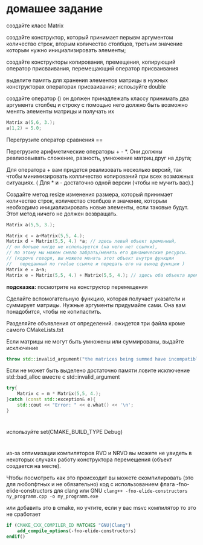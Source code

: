 # домашее задание  
создайте класс Matrix 


создайте конструктор, который принимает перывм аргументом количество строк, вторым количество столбцов, третьим значение которым нужно инициализировать элементы;

создайте конструкторы копирования, премещения, копирующий оператор присваивания, перемещающий оператор присваивания 

выделите память для хранения элементов матрицы в нужных конструкторах операторах присваивания; испоьзуйте double 


создайте оператор ()  он должен принадлежать классу принимать два аргумента столбец и строку
с помощью него должно быть возможно менять элементы матрицы и получать их
```cpp
Matrix a(5,6, 3.);
a(1,2) = 5.0; 
```

Перегрузите оператор сравнения == 

Перегрузите арифметические операторы + - *. Они должны реализовывать сложение, разность, умножение матриц друг на друга;  

Для оператора + вам придется реализовать несколько версий, так чтобы минимизировать колличество копирований при всех возможных ситуациях. 
( Для * и - достаточно одной версии (чтобы не мучить вас).)


Создайте метод resize изменения размера, который принимает количество строк, количество столбцов и значение, которым необходимо инициализировать новые элементы, если таковые будут.
Этот метод ничего не должен возвращать.



```cpp
Matrix a(5,5, 3.);

Matrix c = a+Matrix(5,5, 4.);
Matrix d = Matrix(5,5, 4.) *a; // здесь левый объект временный, 
// он больше нигде не используется (на него нет ссылки), 
// по этому мы можем смело забрать/менять его динамические ресурсы.
// (короче говоря, вы можете менять этот объект внутри функции 
//   переданный по rvalue ссылке и передать его на выход функции )
Matrix e = a+a;
Matrix e = Matrix(5,5, 4.) + Matrix(5,5, 4.); // здесь оба объекта временные 
```

**подсказка:** посмотрите на конструктор перемещения 


Сделайте вспомогательную функцию, которая получает указатели и суммирует матрицы. Нужные аргументы придумайте сами. Она вам понадобится, чтобы не копипастить.  


Разделяйте объявления от определений.
ожидется три файла кроме самого CMakeLists.txt





Если матрицы не могут быть умножены или суммированы, выдайте исключение
```cpp 
throw std::invalid_argument("the matrices being summed have incompatible shapes.");
```

Если не может быть выделено достаточно памяти ловите исключение std::bad_alloc вместе с std::invalid_argument
```cpp 
try{
    Matrix c = m * Matrix(5,5, 4.);
}catch (const std::exception& e){
    std::cout << "Error: " << e.what() << '\n';
}
```

# 

используйте set(CMAKE_BUILD_TYPE Debug)

#  
из-за оптимизации компиляторов RVO и NRVO вы можете не увидеть 
в некоторых случаях работу конструктора перемещения (объект создается на месте).

Чтобы посмотреть как это происходит вы можете скомпилировать (это для любопфтных и не обязательно)
код с использованием флага -fno-elide-constructors для clang или GNU
```clang++ -fno-elide-constructors ny_programm.cpp -o my_programm.exe ```

или добавить это в cmake, 
но учтите, если у вас msvc компилятор то это не сработает

```cmake
if (CMAKE_CXX_COMPILER_ID MATCHES "GNU|Clang")
    add_compile_options(-fno-elide-constructors)
endif()
```



